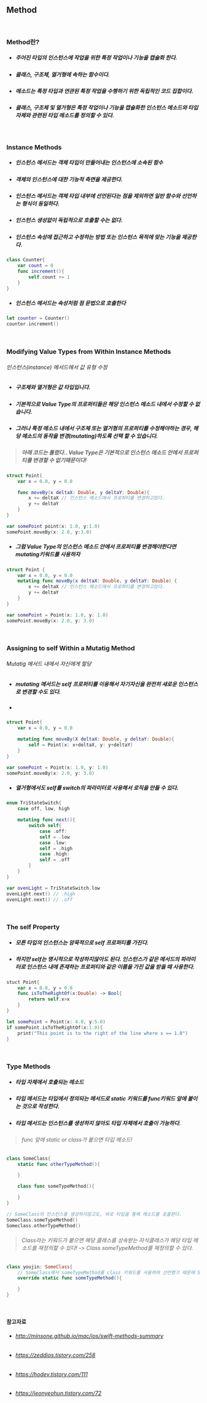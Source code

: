 ## Method

<br>

### Method란?
- ##### 주어진 타입의 인스턴스에 작업을 위한 특정 작업이나 기능을 캡슐화 한다.
- ##### 클래스, 구조체, 열거형에 속하는 함수이다.
- ##### 메소드는 특정 타입과 연관된 특정 작업을 수행하기 위한 독립적인 코드 집합이다.
- ##### 클래스, 구조체 및 열거형은 특정 작업이나 기능을 캡슐화한 인스턴스 메소드와 타입 자체와 관련된 타입 메소드를 정의할 수 있다.

<br>

### Instance Methods
- ##### 인스턴스 메서드는 객체 타입이 만들어내는 인스턴스에 소속된 함수
- ##### 객체의 인스턴스에 대한 기능적 측면을 제공한다.
- ##### 인스턴스 메서드는 객체 타입 내부에 선언된다는 점을 제외하면 일반 함수와 선언하는 형식이 동일하다.
- ##### 인스턴스 생성없이 독립적으로 호출할 수는 없다.
- ##### 인스턴스 속성에 접근하고 수정하는 방법 또는 인스턴스 목적에 맞는 기능을 제공한다.
```Swift
class Counter{
    var count = 0
    func increment(){
        self.count += 1
    }
}
```

- ##### 인스턴스 메서드는 속성처럼 점 문법으로 호출한다
```Swift
let counter = Counter()
counter.increment()
```

<br>

### Modifying Value Types from Within Instance Methods 
###### 인스턴스(instance) 메서드에서 값 유형 수정

- ##### 구조체와 열거형은 값 타입입니다.
- ##### 기본적으로 Value Type의 프로퍼티들은 해당 인스턴스 메소드 내에서 수정할 수 없습니다.
- ##### 그러나 특정 메소드 내에서 구조체 또는 열거형의 프로퍼티를 수정해야하는 경우, 해당 메소드의 동작을 변경(mutating)하도록 선택 할 수 있습니다.

> ##### 아래 코드는 틀렸다.. Value Type은 기본적으로 인스턴스 메소드 안에서 프로퍼티를 변경할 수 없기때문이다!
```Swift
struct Point{
    var x = 0.0, y = 0.0

    func moveBy(x deltaX: Double, y deltaY: Double){
        x += deltaX // 인스턴스 메소드에서 프로퍼티를 변경하고있다.
        y += deltaY
    }
}

var somePoint point(x: 1.0, y:1.0)
somePoint.moveBy(x: 2.0, y:3.0)
```

- ##### 그럼 Value Type의 인스턴스 메소드 안에서 프로퍼티를 변경해야한다면 mutating키워드를 사용하자 
```Swift
struct Point {
    var x = 0.0, y = 0.0
    mutating func moveBy(x deltaX: Double, y deltaY: Double) {
        x += deltaX // 인스턴스 메소드에서 프로퍼티를 변경하고있다.
        y += deltaY
    }
}

var somePoint = Point(x: 1.0, y: 1.0)
somePoint.moveBy(x: 2.0, y: 3.0)
```

<br>

### Assigning to self Within a Mutatig Method
###### Mutatig 메서드 내에서 자신에게 할당

- ##### mutating 메서드는 self 프로퍼티를 이용해서 자기자신을 완전히 새로운 인스턴스로 변경할 수도 있다.
- #####
```Swift
struct Point{
    var x = 0.0, y = 0.0

    mutating func moveBy(X deltaX: Double, y deltaY: Double){
        self = Point(x: x+deltaX, y: y+deltaY)
    }
}

var somePoint = Point(x: 1.0, y: 1.0)
somePoint.moveBy(x: 2.0, y: 3.0)
```

- ##### 열거형에서도 self를 switch의 파라미터로 사용해서 로직을 만들 수 있다.
```Swift
enum TriStateSwitch{
    case off, low, high

    mutating func next(){
        switch self{
            case .off:
            self = .low
            case .low:
            self = .high
            case .high:
            self = .off
        }
    }
}

var ovenLight = TriStateSwitch.low
ovenLight.next() // .high
ovenLight.next() // .off
```

<br>

### The self Property
- ##### 모튼 타입의 인스턴스는 암묵적으로 self 프로퍼티를 가진다.
- ##### 하지만 self는 명시적으로 작성하지않아도 된다. 인스턴스가 같은 메서드의 파라미터로 인스턴스 내에 존재하는 프로퍼티와 같은 이름을 가진 값을 받을 때 사용한다. 

```Swift
stuct Point{
    var x = 0.0, y = 0.0
    func isToTheRightOf(x:Double) -> Bool{
        return self.x>x
    }
}

let somePoint = Point(x: 4.0, y:5.0)
if somePoint.isToTheRightOf(x:1.0){
    print("This point is to the right of the line where x == 1.0")
}
```

<br>

### Type Methods
- ##### 타입 자체에서 호출되는 메소드
- ##### 타입 메서드는 타입에서 정의되는 메서드로 static 키워드를 func키워드 앞에 붙이는 것으로 작성한다.
- ##### 타입 메서드는 인스턴스를 생성하지 않아도 타입 자체에서 호출이 가능하다.

> ###### func 앞에 static or class가 붙으면 타입 메소드!
```Swift
class SomeClass{
    static func otherTypeMethod(){

    }

    class func someTypeMethod(){

    }
}

// SomeClass의 인스턴스를 생성하지않고도, 바로 타입을 통해 메소드를 호출한다.
SomeClass.someTypeMethod() 
Someclass.otherTypeMethod()
```

> ###### Class라는 키워드가 붙으면 해당 클래스를 상속받는 자식클래스가 해당 타입 메소드를 재정의할 수 있다! -> Class someTypeMethod를 재정의할 수 있다.
```Swift
class youjin: SomeClass{
    // SomeClass에서 someTypeMethod를 class 키워드를 사용하여 선언했기 때문에 SomeClass를 상속받는 자식클래스 즉 youjin 클래스에서 someTypeMethod를 재정의 할 수 있다.
    override static func someTypeMethod(){

    }
}
```

<br>

#### 참고자료
- ###### http://minsone.github.io/mac/ios/swift-methods-summary
- ###### https://zeddios.tistory.com/258
- ###### https://hodev.tistory.com/111
- ###### https://jeonyeohun.tistory.com/72

